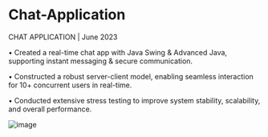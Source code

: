 # Chat-Application

CHAT APPLICATION | June 2023

• Created a real-time chat app with Java Swing & Advanced Java, supporting instant messaging & secure communication.

• Constructed a robust server-client model, enabling seamless interaction for 10+ concurrent users in real-time.

• Conducted extensive stress testing to improve system stability, scalability, and overall performance.

![image](https://github.com/Harsh-Singh-5525/Chat-Application/assets/70627271/a89ac33d-deee-477e-9dc1-39473d748681)
